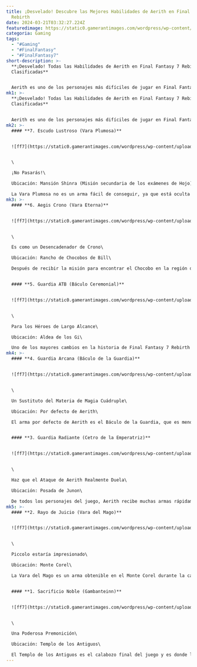 ```yaml
---
title: ¡Desvelado! Descubre las Mejores Habilidades de Aerith en Final Fantasy 7
  Rebirth
date: 2024-03-21T03:32:27.224Z
featuredimage: https://static0.gamerantimages.com/wordpress/wp-content/uploads/2024/03/aerith-and-guard-stick-weapon-in-final-fantasy-7-rebirth.jpg?q=50&fit=contain&w=1140&h=&dpr=1.5
categoria: Gaming
tags:
  - "#Gaming"
  - "#FinalFantasy"
  - "#FinalFantasy7"
short-description: >-
  **¡Desvelado! Todas las Habilidades de Aerith en Final Fantasy 7 Rebirth,
  Clasificadas**


  Aerith es uno de los personajes más difíciles de jugar en Final Fantasy 7 Rebirth. No fue fácil controlarla en el primer remake de esta trilogía debido a varios factores. Por un lado, sus ataques eran lentos y no causaban mucho daño. Además, la velocidad de movimiento de Aerith por tierra tampoco era rápida. Sin embargo, Final Fantasy 7 Rebirth soluciona este problema al darle a Aerith y a sus
mk1: >-
  **¡Desvelado! Todas las Habilidades de Aerith en Final Fantasy 7 Rebirth,
  Clasificadas**


  Aerith es uno de los personajes más difíciles de jugar en Final Fantasy 7 Rebirth. No fue fácil controlarla en el primer remake de esta trilogía debido a varios factores. Por un lado, sus ataques eran lentos y no causaban mucho daño. Además, la velocidad de movimiento de Aerith por tierra tampoco era rápida. Sin embargo, Final Fantasy 7 Rebirth soluciona este problema al darle a Aerith y a sus varas algunas habilidades interesantes para jugar. Descifrar cómo usar adecuadamente estas habilidades puede ser complicado, así que exploremos esa estrategia ahora. Para aquellos interesados en obtener todas las habilidades, habrá spoilers sobre sus ubicaciones.
mk2: >-
  #### **7. Escudo Lustroso (Vara Plumosa)**


  ![ff7](https://static0.gamerantimages.com/wordpress/wp-content/uploads/2024/03/plumose-rod-weapon-in-final-fantasy-7-rebirth.jpg?q=50&fit=crop&w=1500&dpr=1.5 "ff7")


  \

  ¡No Pasarás!\

  Ubicación: Mansión Shinra (Misión secundaria de los exámenes de Hojo)\

  La Vara Plumosa no es un arma fácil de conseguir, ya que está oculta detrás de una serie de desafíos para Hojo en la Mansión Shinra. Una vez que los jugadores derroten todos los desafíos enemigos, esta será la mejor recompensa disponible. La vara otorgará a Aerith la habilidad llamada Escudo Lustroso, que tiene capacidades defensivas. Una vez formado, los enemigos no pueden pasar a través del Escudo Lustroso y detendrá los proyectiles. Aerith, cuando los jugadores la pongan en el grupo de Final Fantasy 7 Rebirth, debería ser la lanzadora de hechizos designada. Establecer un Escudo Lustroso mientras se realizan hechizos como Curar o Fuego no sería una mala estrategia.
mk3: >-
  #### **6. Aegis Crono (Vara Eterna)**


  ![ff7](https://static0.gamerantimages.com/wordpress/wp-content/uploads/2024/03/timeless-rod-weapon-in-final-fantasy-7-rebirth.jpg?q=50&fit=crop&w=1500&dpr=1.5 "ff7")


  \

  Es como un Desencadenador de Crono\

  Ubicación: Rancho de Chocobos de Bill\

  Después de recibir la misión para encontrar el Chocobo en la región de las Tierras de la Hierba, los jugadores pueden irse inmediatamente. Sin embargo, deberían explorar el granero primero, ya que hay materiales raros, objetos y una vara para Aerith llamada Vara Eterna. Esta vara con un aspecto peculiar tiene la habilidad Aegis Crono adjunta. Aegis Crono es otra habilidad de tipo barrera, pero esta ataca de vuelta si los enemigos la golpean. También hay una posibilidad de que los enemigos se vean afectados por el estado de detención, que también se puede lanzar con la materia mágica, Tiempo.


  #### **5. Guardia ATB (Báculo Ceremonial)**


  ![ff7](https://static0.gamerantimages.com/wordpress/wp-content/uploads/2024/03/ceremonial-staff-weapon-in-final-fantasy-7-rebirth.jpg?q=50&fit=crop&w=1500&dpr=1.5 "ff7")


  \

  Para los Héroes de Largo Alcance\

  Ubicación: Aldea de los Gi\

  Uno de los mayores cambios en la historia de Final Fantasy 7 Rebirth ocurre después de las pruebas de Red 13 en la Cueva de los Gi. Después, un ancestro de Gi llevará al grupo a la Aldea de los Gi, donde lucharán algunas rondas de batallas y obtendrán botín. Aquí es donde los jugadores pueden obtener el Báculo Ceremonial, por ejemplo, que viene con la habilidad de Guardia ATB para Aerith. Una vez invocada, la Guardia ATB aumentará la rapidez con la que se recarga la barra de ATB para todos dentro de ella. Dado que la guardia es estacionaria, tendría sentido tener personajes de largo alcance en el grupo como Barret o Yuffie. Sin embargo, hacer que la IA del grupo permanezca en esta zona puede ser complicado.
mk4: >-
  #### **4. Guardia Arcana (Báculo de la Guardia)**


  ![ff7](https://static0.gamerantimages.com/wordpress/wp-content/uploads/2024/03/guard-stick-weapon-in-final-fantasy-7-rebirth.jpg?q=50&fit=crop&w=1500&dpr=1.5 "ff7")


  \

  Un Sustituto del Materia de Magia Cuádruple\

  Ubicación: Por defecto de Aerith\

  El arma por defecto de Aerith es el Báculo de la Guardia, que es menos icónico que otras armas iniciales para personajes como la Espada de Buster de Cloud. Independientemente de su aspecto, el Báculo de la Guardia tiene una gran habilidad adjunta para Aerith. La Guardia Arcana la hará más poderosa en batalla. Cualquier hechizo lanzado dentro de este espacio ahora se usará dos veces, como el Hielo en los enemigos.


  #### **3. Guardia Radiante (Cetro de la Emperatriz)**


  ![ff7](https://static0.gamerantimages.com/wordpress/wp-content/uploads/2024/03/empress-s-scepter-weapon-in-final-fantasy-7-rebirth.jpg?q=50&fit=crop&w=1500&dpr=1.5 "ff7")


  \

  Haz que el Ataque de Aerith Realmente Duela\

  Ubicación: Posada de Junon\

  De todos los personajes del juego, Aerith recibe muchas armas rápidamente. El Cetro de la Emperatriz se puede obtener en la Posada de Junon después de que Cloud tiene su momento con Aerith. Puede bendecir a Aerith con la habilidad Guardia Radiante, que la hará más poderosa durante el combate. Para empezar, su ataque básico cambiará a un conjunto de rayos láser que causan más daño y son más rápidos. Es un cambio dinámico en cómo juega en la mayor parte del juego. Los hechizos serán más efectivos y Aerith será invencible mientras esté en ese espacio también.
mk5: >-
  #### **2. Rayo de Juicio (Vara del Mago)**


  ![ff7](https://static0.gamerantimages.com/wordpress/wp-content/uploads/2024/03/wizard-s-rod-weapon-in-final-fantasy-7-rebirth.jpg?q=50&fit=crop&w=1500&dpr=1.5 "ff7")


  \

  Piccolo estaría impresionado\

  Ubicación: Monte Corel\

  La Vara del Mago es un arma obtenible en el Monte Corel durante la caminata con Cloud y Red 13. La vara le otorgará a Aerith la habilidad de Rayo de Juicio, que es un ataque ofensivo raro para ella. Aerith invocará un rayo láser que puede atravesar múltiples enemigos en pantalla. Los rayos de la Guardia Radiante no son lo suficientemente fuertes como para atravesar enemigos. Rayo de Juicio es como la versión de Aerith del Cañón Especial de Piccolo de Dragon Ball Z.


  #### **1. Sacrificio Noble (Gambanteinn)**


  ![ff7](https://static0.gamerantimages.com/wordpress/wp-content/uploads/2024/03/gambanteinn-weapon-in-final-fantasy-7-rebirth.jpg?q=50&fit=crop&w=1500&dpr=1.5 "ff7")


  \

  Una Poderosa Premonición\

  Ubicación: Templo de los Antiguos\

  El Templo de los Antiguos es el calabozo final del juego y es donde la mayoría de los personajes pueden obtener sus armas definitivas. La de Aerith se llama Gambanteinn y tiene el increíble Sacrificio Noble adjunto. A diferencia de la mayoría de las habilidades de Aerith, Sacrificio Noble cuesta 2 barras de ATB para activarse, pero vale la pena en un apuro. Sacrificio Noble forzará a Aerith a morir en batalla y, en ese sacrificio literal, los demás personajes serán curados por completo
---
```

